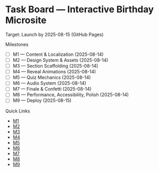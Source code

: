 # Task Board — Interactive Birthday Microsite

Target: Launch by 2025-08-15 (GitHub Pages)

Milestones

- [ ] M1 — Content & Localization (2025-08-14)
- [ ] M2 — Design System & Assets (2025-08-14)
- [ ] M3 — Section Scaffolding (2025-08-14)
- [ ] M4 — Reveal Animations (2025-08-14)
- [ ] M5 — Quiz Mechanics (2025-08-14)
- [ ] M6 — Audio System (2025-08-14)
- [ ] M7 — Finale & Confetti (2025-08-14)
- [ ] M8 — Performance, Accessibility, Polish (2025-08-14)
- [ ] M9 — Deploy (2025-08-15)

Quick Links

- [M1](./M1-content-localization.md)
- [M2](./M2-design-assets.md)
- [M3](./M3-section-scaffolding.md)
- [M4](./M4-reveal-animations.md)
- [M5](./M5-quiz-mechanics.md)
- [M6](./M6-audio-system.md)
- [M7](./M7-finale-confetti.md)
- [M8](./M8-perf-a11y-polish.md)
- [M9](./M9-deploy.md)
